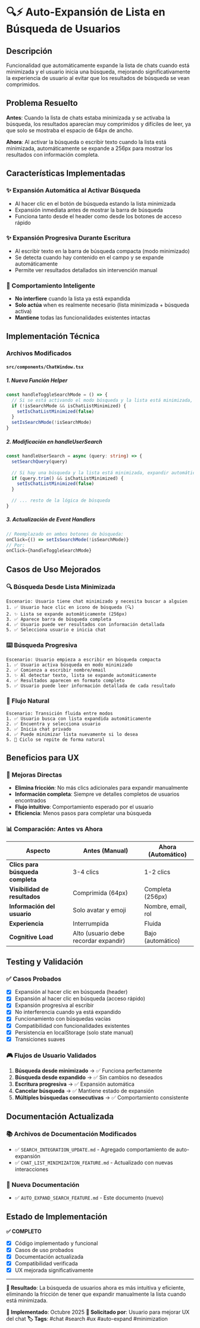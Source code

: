 # 🔍⚡ Auto-Expansión de Lista en Búsqueda de Usuarios

## Descripción
Funcionalidad que automáticamente expande la lista de chats cuando está minimizada y el usuario inicia una búsqueda, mejorando significativamente la experiencia de usuario al evitar que los resultados de búsqueda se vean comprimidos.

## Problema Resuelto
**Antes**: Cuando la lista de chats estaba minimizada y se activaba la búsqueda, los resultados aparecían muy comprimidos y difíciles de leer, ya que solo se mostraba el espacio de 64px de ancho.

**Ahora**: Al activar la búsqueda o escribir texto cuando la lista está minimizada, automáticamente se expande a 256px para mostrar los resultados con información completa.

## Características Implementadas

### ✨ Expansión Automática al Activar Búsqueda
- Al hacer clic en el botón de búsqueda estando la lista minimizada
- Expansión inmediata antes de mostrar la barra de búsqueda
- Funciona tanto desde el header como desde los botones de acceso rápido

### ✨ Expansión Progresiva Durante Escritura
- Al escribir texto en la barra de búsqueda compacta (modo minimizado)
- Se detecta cuando hay contenido en el campo y se expande automáticamente
- Permite ver resultados detallados sin intervención manual

### 🎯 Comportamiento Inteligente
- **No interfiere** cuando la lista ya está expandida
- **Solo actúa** when es realmente necesario (lista minimizada + búsqueda activa)
- **Mantiene** todas las funcionalidades existentes intactas

## Implementación Técnica

### Archivos Modificados

#### `src/components/ChatWindow.tsx`

##### 1. Nueva Función Helper
```typescript
const handleToggleSearchMode = () => {
  // Si se está activando el modo búsqueda y la lista está minimizada, expandir automáticamente
  if (!isSearchMode && isChatListMinimized) {
    setIsChatListMinimized(false)
  }
  setIsSearchMode(!isSearchMode)
}
```

##### 2. Modificación en handleUserSearch
```typescript
const handleUserSearch = async (query: string) => {
  setSearchQuery(query)
  
  // Si hay una búsqueda y la lista está minimizada, expandir automáticamente
  if (query.trim() && isChatListMinimized) {
    setIsChatListMinimized(false)
  }
  
  // ... resto de la lógica de búsqueda
}
```

##### 3. Actualización de Event Handlers
```typescript
// Reemplazado en ambos botones de búsqueda:
onClick={() => setIsSearchMode(!isSearchMode)}
// Por:
onClick={handleToggleSearchMode}
```

## Casos de Uso Mejorados

### 🔍 Búsqueda Desde Lista Minimizada
```
Escenario: Usuario tiene chat minimizado y necesita buscar a alguien
1. ✅ Usuario hace clic en icono de búsqueda (🔍)
2. ✨ Lista se expande automáticamente (256px)
3. ✅ Aparece barra de búsqueda completa
4. ✅ Usuario puede ver resultados con información detallada
5. ✅ Selecciona usuario e inicia chat
```

### ⌨️ Búsqueda Progresiva
```
Escenario: Usuario empieza a escribir en búsqueda compacta
1. ✅ Usuario activa búsqueda en modo minimizado
2. ✅ Comienza a escribir nombre/email
3. ✨ Al detectar texto, lista se expande automáticamente
4. ✅ Resultados aparecen en formato completo
5. ✅ Usuario puede leer información detallada de cada resultado
```

### 🔄 Flujo Natural
```
Escenario: Transición fluida entre modos
1. ✅ Usuario busca con lista expandida automáticamente
2. ✅ Encuentra y selecciona usuario
3. ✅ Inicia chat privado
4. ✅ Puede minimizar lista nuevamente si lo desea
5. 🔁 Ciclo se repite de forma natural
```

## Beneficios para UX

### 🎯 Mejoras Directas
- **Elimina fricción**: No más clics adicionales para expandir manualmente
- **Información completa**: Siempre ve detalles completos de usuarios encontrados
- **Flujo intuitivo**: Comportamiento esperado por el usuario
- **Eficiencia**: Menos pasos para completar una búsqueda

### 📊 Comparación: Antes vs Ahora

| Aspecto | Antes (Manual) | Ahora (Automático) |
|---------|----------------|-------------------|
| **Clics para búsqueda completa** | 3-4 clics | 1-2 clics |
| **Visibilidad de resultados** | Comprimida (64px) | Completa (256px) |
| **Información del usuario** | Solo avatar y emoji | Nombre, email, rol |
| **Experiencia** | Interrumpida | Fluida |
| **Cognitive Load** | Alto (usuario debe recordar expandir) | Bajo (automático) |

## Testing y Validación

### ✅ Casos Probados
- [x] Expansión al hacer clic en búsqueda (header)
- [x] Expansión al hacer clic en búsqueda (acceso rápido)
- [x] Expansión progresiva al escribir
- [x] No interferencia cuando ya está expandido
- [x] Funcionamiento con búsquedas vacías
- [x] Compatibilidad con funcionalidades existentes
- [x] Persistencia en localStorage (solo state manual)
- [x] Transiciones suaves

### 🎮 Flujos de Usuario Validados
1. **Búsqueda desde minimizado** → ✅ Funciona perfectamente
2. **Búsqueda desde expandido** → ✅ Sin cambios no deseados
3. **Escritura progresiva** → ✅ Expansión automática
4. **Cancelar búsqueda** → ✅ Mantiene estado de expansión
5. **Múltiples búsquedas consecutivas** → ✅ Comportamiento consistente

## Documentación Actualizada

### 📚 Archivos de Documentación Modificados
- ✅ `SEARCH_INTEGRATION_UPDATE.md` - Agregado comportamiento de auto-expansión
- ✅ `CHAT_LIST_MINIMIZATION_FEATURE.md` - Actualizado con nuevas interacciones

### 📝 Nueva Documentación
- ✅ `AUTO_EXPAND_SEARCH_FEATURE.md` - Este documento (nuevo)

## Estado de Implementación

**✅ COMPLETO**
- [x] Código implementado y funcional
- [x] Casos de uso probados
- [x] Documentación actualizada
- [x] Compatibilidad verificada
- [x] UX mejorada significativamente

---

**🎯 Resultado**: La búsqueda de usuarios ahora es más intuitiva y eficiente, eliminando la fricción de tener que expandir manualmente la lista cuando está minimizada.

**📅 Implementado**: Octubre 2025
**👤 Solicitado por**: Usuario para mejorar UX del chat
**🏷️ Tags**: #chat #search #ux #auto-expand #minimization